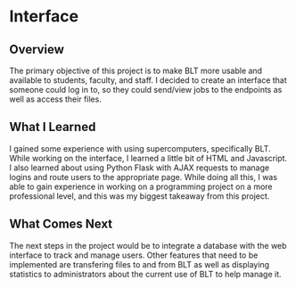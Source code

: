 # Interface

## Overview
The primary objective of this project is to make BLT more usable and available to students, faculty, and staff. I decided to create an interface that someone could log in to, so they could send/view jobs to the endpoints as well as access their files. 

## What I Learned
I gained some experience with using supercomputers, specifically BLT. While working on the interface, I learned a little bit of HTML and Javascript. I also learned about using Python Flask with AJAX requests to manage logins and route users to the appropriate page. While doing all this, I was able to gain experience in working on a programming project on a more professional level, and this was my biggest takeaway from this project.

## What Comes Next
The next steps in the project would be to integrate a database with the web interface to track and manage users. Other features that need to be implemented are transfering files to and from BLT as well as displaying statistics to administrators about the current use of BLT to help manage it.
